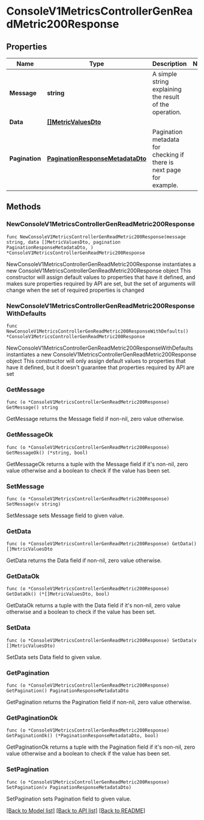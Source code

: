 # ConsoleV1MetricsControllerGenReadMetric200Response

## Properties

Name | Type | Description | Notes
------------ | ------------- | ------------- | -------------
**Message** | **string** | A simple string explaining the result of the operation. | 
**Data** | [**[]MetricValuesDto**](MetricValuesDto.md) |  | 
**Pagination** | [**PaginationResponseMetadataDto**](PaginationResponseMetadataDto.md) | Pagination metadata for checking if there is next page for example. | 

## Methods

### NewConsoleV1MetricsControllerGenReadMetric200Response

`func NewConsoleV1MetricsControllerGenReadMetric200Response(message string, data []MetricValuesDto, pagination PaginationResponseMetadataDto, ) *ConsoleV1MetricsControllerGenReadMetric200Response`

NewConsoleV1MetricsControllerGenReadMetric200Response instantiates a new ConsoleV1MetricsControllerGenReadMetric200Response object
This constructor will assign default values to properties that have it defined,
and makes sure properties required by API are set, but the set of arguments
will change when the set of required properties is changed

### NewConsoleV1MetricsControllerGenReadMetric200ResponseWithDefaults

`func NewConsoleV1MetricsControllerGenReadMetric200ResponseWithDefaults() *ConsoleV1MetricsControllerGenReadMetric200Response`

NewConsoleV1MetricsControllerGenReadMetric200ResponseWithDefaults instantiates a new ConsoleV1MetricsControllerGenReadMetric200Response object
This constructor will only assign default values to properties that have it defined,
but it doesn't guarantee that properties required by API are set

### GetMessage

`func (o *ConsoleV1MetricsControllerGenReadMetric200Response) GetMessage() string`

GetMessage returns the Message field if non-nil, zero value otherwise.

### GetMessageOk

`func (o *ConsoleV1MetricsControllerGenReadMetric200Response) GetMessageOk() (*string, bool)`

GetMessageOk returns a tuple with the Message field if it's non-nil, zero value otherwise
and a boolean to check if the value has been set.

### SetMessage

`func (o *ConsoleV1MetricsControllerGenReadMetric200Response) SetMessage(v string)`

SetMessage sets Message field to given value.


### GetData

`func (o *ConsoleV1MetricsControllerGenReadMetric200Response) GetData() []MetricValuesDto`

GetData returns the Data field if non-nil, zero value otherwise.

### GetDataOk

`func (o *ConsoleV1MetricsControllerGenReadMetric200Response) GetDataOk() (*[]MetricValuesDto, bool)`

GetDataOk returns a tuple with the Data field if it's non-nil, zero value otherwise
and a boolean to check if the value has been set.

### SetData

`func (o *ConsoleV1MetricsControllerGenReadMetric200Response) SetData(v []MetricValuesDto)`

SetData sets Data field to given value.


### GetPagination

`func (o *ConsoleV1MetricsControllerGenReadMetric200Response) GetPagination() PaginationResponseMetadataDto`

GetPagination returns the Pagination field if non-nil, zero value otherwise.

### GetPaginationOk

`func (o *ConsoleV1MetricsControllerGenReadMetric200Response) GetPaginationOk() (*PaginationResponseMetadataDto, bool)`

GetPaginationOk returns a tuple with the Pagination field if it's non-nil, zero value otherwise
and a boolean to check if the value has been set.

### SetPagination

`func (o *ConsoleV1MetricsControllerGenReadMetric200Response) SetPagination(v PaginationResponseMetadataDto)`

SetPagination sets Pagination field to given value.



[[Back to Model list]](../README.md#documentation-for-models) [[Back to API list]](../README.md#documentation-for-api-endpoints) [[Back to README]](../README.md)



